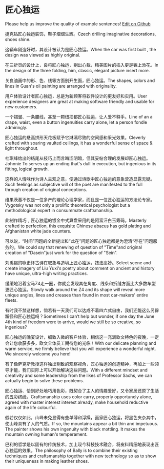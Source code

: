 # 匠心独运

Please help us improve the quality of example sentences! [Edit on Github](https://github.com/jiyushe/jiyu-example-sentence-source/blob/main/chinese/jiangxinduyun.md)

<p><span class="chinese">捷克钻匠心独运装饰，鞋子熠熠生辉。</span><span class="english">Czech drilling imaginative decorations, shoes shine.</span></p>

<p><span class="chinese">这辆车刚造好时，其设计被认为是匠心独运。</span><span class="english">When the car was first built , the design was viewed as highly original.</span></p>

<p><span class="chinese">在三折页的设计上，良将匠心独运，别出心裁，精美图片的插入更是锦上添花。</span><span class="english">In the design of the three folding, him, classic, elegant picture insert more.</span></p>

<p><span class="chinese">关良油画中的形、色、线等方面别开生面，匠心独运。</span><span class="english">The shapes, colors and lines in Guan's oil painting are arranged with originality.</span></p>

<p><span class="chinese">用户体验设计者匠心独运，总是为新顾客将软件设计的更友好和实用。</span><span class="english">User experience designers are great at making software friendly and usable for new customers.</span></p>

<p><span class="chinese">一个褶皱、一条腰线，甚至一颗纽扣都匠心独运，让人爱不释手。</span><span class="english">Line of an a drape, waist, even a button ingenuities carry alone, let a person fondle admiringly.</span></p>

<p><span class="chinese">匠心独运的悬高拱形天花板赋予它淋漓尽致的空间感和采光效果。</span><span class="english">Cleverly crafted with soaring vaulted ceilings, it has a wonderful sense of space & light throughout.</span></p>

<p><span class="chinese">杜琪峰给出的结尾从技巧上而言晦涩阴暗，但其妥帖合理的发展却匠心独运。</span><span class="english">Johnnie To serves up an ending that's dull in execution, but ingenious in its fitting, logical growth.</span></p>

<p><span class="chinese">这样的人情味作为诗人主观之意，便通过诗歌中匠心独运的意象营造显露无疑。</span><span class="english">Such feelings as subjective will of the poet are manifested to the full through creation of original conceptions.</span></p>

<p><span class="chinese">维果茨基不仅是一位多产的理论心理学家，而且是一位匠心独运的方法论专家。</span><span class="english">Vygotsky was not only a prolific theoretical psychologist but a methodological expert in consummate craftsmanship.</span></p>

<p><span class="chinese">此制作精巧﹐匠心独运的镀金中式算盘采用的是阿富汗白玉筹码。</span><span class="english">Masterly crafted to perfection, this exquisite Chinese abacus has gold plating and Afghanistan white jade counters.</span></p>

<p><span class="chinese">可以说，“时间”问题的全新提出和“此在”问题的匠心独运都是为澄清“存在”问题服务的。</span><span class="english">We could say that renewing of question of "Time"and original creation of "Dasein"just work for the question of "Sein".</span></p>

<p><span class="chinese">刘禹锡的咏史怀古诗在取象与造境上匠心独运，技法高妙。</span><span class="english">Select scene and create imagery of Liu Yuxi's poetry about comment on ancient and history have unique, ultra-high writing practices.</span></p>

<p><span class="chinese">缓缓地沿着宝马Z4走一圈，你就会发现其在角度、线条和折缝方面比大多数车型更匠心独运。</span><span class="english">Slowly walk around the Z4 and its shape will reveal more unique angles, lines and creases than found in most car-makers' entire fleets.</span></p>

<p><span class="chinese">有时我不禁这样想，倘若有一天我们可以达成不着四六式自由，我们还能这么另辟蹊径和匠心独运吗？</span><span class="english">Sometimes I can’t help but wonder, if one day the June 4th kind of freedom were to arrive, would we still be so creative, so ingenious?</span></p>

<p><span class="chinese">匠心独运的晚宴设计，细致入微的客户体验，相信这一充满欧文特色的夜晚，一定会让您收获多多，欧文全体员工期待您的光临！</span><span class="english">With our delicate planning and warm service, we firmly believe that you will experience a wonderful night. We sincerely welcome you here!</span></p>

<p><span class="chinese">有了像萨克斯教授这样独出别致的观察视角，匠心独运的创造精神，再加上一些领导才能，我们实际上可以开始解决这些问题。</span><span class="english">With a different mindset and creativity and some leadership from the likes of Professor Sachs, we can actually begin to solve these problems.</span></p>

<p><span class="chinese">匠心独运、恰到好处地巧用色彩，既契合了主人的情趣爱好，又令家居还原了生活的五彩缤纷。</span><span class="english">Craftsmanship uses color carry, properly opportunely alone, agreed with master interest interest already, make household reductive again of the life colourful.</span></p>

<p><span class="chinese">假若仅仅如此，山峰未免显得有些单薄和浮躁，画家匠心独运，将黑色夹杂其中，使山峰具有了人的气质。</span><span class="english">If so, the mountains appear a bit thin and impetuous. The painter shows his own ingenuity with black mottling. It makes the mountain owning human's temperament.</span></p>

<p><span class="chinese">巴利的哲学是以固有的传统技术，加上现今科技技术融合，将皮料精细地表现出匠心独运的效果。</span><span class="english">The philosophy of Bally is to combine their existing techniques and craftsmanship together with new technology so as to show their uniqueness in making leather shoes.</span></p>

